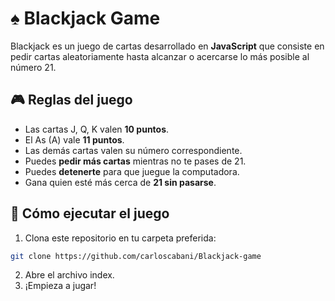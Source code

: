# ♠️ Blackjack Game

Blackjack es un juego de cartas desarrollado en **JavaScript** que consiste en pedir cartas aleatoriamente hasta alcanzar o acercarse lo más posible al número 21.

## 🎮 Reglas del juego

- Las cartas J, Q, K valen **10 puntos**.
- El As (A) vale **11 puntos**.
- Las demás cartas valen su número correspondiente.
- Puedes **pedir más cartas** mientras no te pases de 21.
- Puedes **detenerte** para que juegue la computadora.
- Gana quien esté más cerca de **21 sin pasarse**.

## 🚀 Cómo ejecutar el juego

1. Clona este repositorio en tu carpeta preferida:

```bash
git clone https://github.com/carloscabani/Blackjack-game
```
2. Abre el archivo index. 
3. ¡Empieza a jugar!
